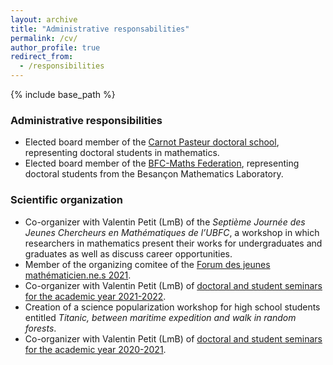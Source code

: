 ```yaml
---
layout: archive
title: "Administrative responsabilities"
permalink: /cv/
author_profile: true
redirect_from:
  - /responsibilities
---
```


{% include base_path %}

### Administrative responsibilities

- Elected board member of the [Carnot Pasteur doctoral school](https://cp.ubfc.fr), representing doctoral students in mathematics.
- Elected board member of the [BFC-Maths Federation](https://bfcm.math.cnrs.fr), representing doctoral students from the Besançon Mathematics Laboratory.

### Scientific organization

- Co-organizer with Valentin Petit (LmB) of the *Septième Journée des Jeunes Chercheurs en Mathématiques de l’UBFC*, a workshop in which researchers in mathematics present their works for undergraduates and graduates as well as discuss career opportunities.
- Member of the organizing comitee of the [Forum des jeunes mathématicien.ne.s 2021](https://jmb2021.sciencesconf.org).
- Co-organizer with Valentin Petit (LmB) of [doctoral and student seminars for the academic year 2021-2022](https://lmb.univ-fcomte.fr/Archives-des-seminaires-2021-2022).
- Creation of a science popularization workshop for high school students entitled *Titanic, between maritime expedition and walk in random forests*.
- Co-organizer with Valentin Petit (LmB) of [doctoral and student seminars for the academic year 2020-2021](https://lmb.univ-fcomte.fr/Archives-des-seminaires-2020-2021).

